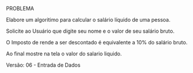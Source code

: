 PROBLEMA

Elabore um algoritimo para calcular o salário líquido de uma pessoa.

Solicite ao Usuário que digite seu nome e o valor de seu salário bruto.

O Imposto de rende a ser descontado é equivalente a 10% do salário bruto.

Ao final mostre na tela o valor do salario liquido.

Versão: 06 - Entrada de Dados
